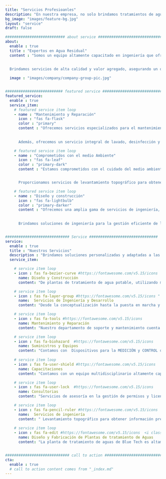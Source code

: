 ```yaml
---
title: "Servicios Profesioanles"
description: "En nuestra empresa, no solo brindamos tratamientos de aguas de alta calidad, sino que también nos convertimos en tu aliado estratégico para lograr tus objetivos en el manejo y tratamiento de aguas. Con nuestro enfoque personalizado y el compromiso con la excelencia, podemos garantizar resultados óptimos y la satisfacción total de nuestros clientes."
bg_image: "images/feature-bg.jpg"
layout: "service"
draft: false

########################### about service #############################
about:
  enable : true
  title : "Expertos en Agua Residual"
  content : "Somos un equipo altamente capacitado en ingeniería que ofrece soluciones integrales de precomisionado, comisionado y puesta en marcha, supervisión e inspección de instalaciones industriales, así como servicios de operación y mantenimiento. En nuestro compromiso con la satisfacción del cliente y la calidad, nos hemos consolidado como la mejor opción en el mercado. 
  
  
  Brindamos servicios de alta calidad y valor agregado, asegurando un óptimo balance entre calidad, costo y eficiencia. Además, suministramos asesoría en los ámbitos civiles y agro-industriales, y fabricamos y mantenemos equipos como plantas de tratamiento de agua residuales y potable, redes neumáticas, hidráulicas y sistemas de bombeo. También nos comprometemos con buenas prácticas medioambientales y enfocamos nuestros procesos y procedimientos en el mejoramiento continuo y el aumento de la rentabilidad de nuestros aliados. "

  image : "images/company/company-group-pic.jpg"


########################## featured service ############################
featured_service:
  enable : true
  service_item:
    # featured service item loop
    - name : "Mantenimiento y Reparación"
      icon : "fas fa-flask"
      color : "primary"
      content : "Ofrecemos servicios especializados para el mantenimiento e impermeabilización de cubiertas y superficies, con el objetivo de prevenir filtraciones y prolongar la vida útil de las estructuras. 
      
      
      Además, ofrecemos un servicio integral de lavado, desinfección y disposición final de residuos para tanques de almacenamiento de agua y otros líquidos, garantizando una adecuada limpieza y eliminación responsable de los residuos."

    # featured service item loop
    - name : "Comprometidos con el medio Ambiente"
      icon : "fas fa-leaf"
      color : "primary-dark"
      content : "Estamos comprometidos con el cuidado del medio ambiente y, por eso, ofrecemos servicios de estudios técnicos, tales como estudios de impacto ambiental y de factibilidad, para asegurar la viabilidad y sostenibilidad de los proyectos que implementamos. 


      Proporcionamos servicios de levantamiento topográfico para obtener información precisa y detallada de los terrenos y superficies en los que se llevarán a cabo los proyectos"

    # featured service item loop
    - name : "Diseño y construcción"
      icon : "fas fa-lightbulb"
      color : "primary-darker"
      content : "Ofrecemos una amplia gama de servicios de ingeniería, desde la transformación de edificaciones existentes hasta la construcción de proyectos viales y hidráulicos, incluyendo el diseño y construcción de plantas de tratamiento de aguas. 
      
      
      Brindamos soluciones de ingeniería para la gestión eficiente de los recursos hídricos, desde el diseño hasta la construcción y puesta en marcha de plantas de tratamiento para diferentes tipos de agua, servicios de mantenimiento y reparación de cubiertas y superficies para mejorar la durabilidad de las estructuras."


############################# Service ###############################
service:
  enable : true
  title : "Nuestros Servicios"
  description : "Brindamos soluciones personalizadas y adaptadas a las necesidades específicas de cada cliente. Nos esforzamos por asegurar la satisfacción total del cliente, ofreciendo un servicio excepcional en cada proyecto y manteniendo una comunicación constante y transparente durante todo el proceso."
  service_item:

    # service item loop
    - icon : fas fa-bezier-curve #https://fontawesome.com/v5.15/icons  
      name: Diseño y Construcción
      content: "De plantas de tratamiento de agua potable, utilizando materiales de primera calidad para garantizar la máxima eficiencia y durabilidad. Nos enfocamos en crear soluciones personalizadas y adaptadas a las necesidades específicas de cada cliente, asegurando la satisfacción total del proyecto.  Algunos servicios SON: Transformación de edificaciones, Diseño y Construcción de proyectos hidráulicos, Diseño y Construcción de Plantas de Tratamiento de Aguas (Potables - Risiduales - Domésticas - Industriales) "

    # service item loop
    - icon : fas fa-layer-group #https://fontawesome.com/v5.15/icons "
      name:  Servicios de Ingeniería y Desarrollo
      content: "Desde la conceptualización hasta la puesta en marcha y seguimiento, trabajamos en estrecha colaboración con nuestros clientes para identificar sus necesidades, seleccionar los equipos y tecnologías más adecuados y diseñar proyectos integrales de tratamiento de aguas."

    # service item loop
    - icon : fas fa-tools #https://fontawesome.com/v5.15/icons
      name: Mantenimiento y Reparación
      content: "Nuestro departamento de soporte y mantenimiento cuenta con una sólida experiencia en  Mantenimiento e impermeabilización de cubiertas y superficies para evitar filtraciones y mejorar la durabilidad de las estructuras. Servicio de lavado, desinfección y disposición final de residuos de tanques de almacenamiento: Brindamos servicios de lavado y desinfección de tanques de almacenamiento de agua y otros líquidos."

    # service item loop
    - icon : fas fa-biohazard  #https://fontawesome.com/v5.15/icons
      name: Suministros y Equipos
      content: "Contamos con  Dispositivos para la MEDICIÓN y CONTROL de parámetros físico-químicos en procesos de tratamiento de aguas. Ofrecemos una amplia variedad de productos químicos y materiales necesarios para el tratamiento y purificación de aguas. Trabajamos con una amplia gama de productos de alta calidad, brindamos servicios de automatización y control, así como de Refrigeración, motobombas, moto reductores entre otros."
      
    # service item loop
    - icon : fas fa-user-shield #https://fontawesome.com/v5.15/icons
      name: Capacitaciones
      content: "Contamos con un equipo multidisciplinario altamente capacitado en el tratamiento de aguas y residuos, con amplia experiencia en la implementación de proyectos de este tipo. Nos aseguramos de mantener altos estándares de calidad y excelentes prácticas medioambientales en todas nuestras capacitaciones, brindando a nuestros clientes la confianza y el conocimiento necesarios para el manejo y optimización de sus sistemas de tratamiento." 

    # service item loop
    - icon : fas fa-user-lock  #https://fontawesome.com/v5.15/icons
      name: Consultorias
      content: "Servicios de asesoría en la gestión de permisos y licencias necesarias para el desarrollo de los proyectos, en temas de ingeniería y tratamiento de aguas para mejorar las habilidades y conocimientos de nuestros clientes."

    # service item loop
    - icon : fas fa-pencil-ruler #https://fontawesome.com/v5.15/icons 
      name:  Servicios de ingeniería
      content: " Levantamiento topográfico para obtener información precisa y detallada de los terrenos y superficies en los que se llevarán a cabo los proyectos. Caracterización de aguas caracterización de aguas para identificar su composición y determinar los tratamientos adecuados. Estudios técnicos tales como estudios de impacto ambiental y de factibilidad, para asegurar la viabilidad y sostenibilidad de los proyectos."
    
    # service item loop
    - icon : fas fa-edit #https://fontawesome.com/v5.15/icons  <i class=""></i>
      name: Diseño y Fabricación de Plantas de tratamiento de Aguas
      content: "La planta de tratamiento de aguas de Blue Tech es altamente efectiva en la eliminación de contaminantes y garantiza la calidad del agua para su reutilización o descarte seguro. Además, el proceso de tratamiento es llevado a cabo por expertos altamente capacitados y comprometidos con el cuidado del medio ambiente. Si estás interesado en implementar una planta de tratamiento de aguas en tu empresa o comunidad."


############################# call to action #################################
cta:
  enable : true
  # call to action content comes from "_index.md"
---
```

